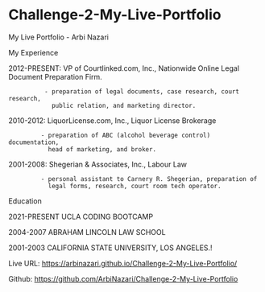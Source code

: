# Challenge-2-My-Live-Portfolio
My Live Portfolio - Arbi Nazari


My Experience

2012-PRESENT: VP of Courtlinked.com, Inc., Nationwide Online Legal Document 
              Preparation Firm.

              - preparation of legal documents, case research, court research,
                public relation, and marketing director.

2010-2012:   LiquorLicense.com, Inc., Liquor License Brokerage

             - preparation of ABC (alcohol beverage control) documentation,
               head of marketing, and broker.

2001-2008:  Shegerian & Associates, Inc.,  Labour Law

             - personal assistant to Carnery R. Shegerian, preparation of
               legal forms, research, court room tech operator.


Education 

2021-PRESENT  UCLA CODING BOOTCAMP

2004-2007     ABRAHAM LINCOLN LAW SCHOOL 

2001-2003     CALIFORNIA STATE UNIVERSITY, LOS ANGELES.!

Live URL: https://arbinazari.github.io/Challenge-2-My-Live-Portfolio/

Github: https://github.com/ArbiNazari/Challenge-2-My-Live-Portfolio